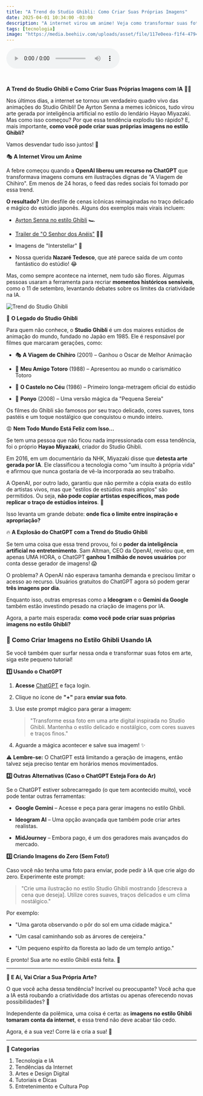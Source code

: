```yaml
---
title: "A Trend do Studio Ghibli: Como Criar Suas Próprias Imagens"
date: 2025-04-01 10:34:00 -03:00
description: "A internet virou um anime! Veja como transformar suas fotos no estilo Studio Ghibli com IA e surfe na trend do momento. 🎨✨"
tags: [tecnologia]
image: "https://media.beehiiv.com/uploads/asset/file/117e0eea-f1f4-4794-8935-75520640c1de/Copy_of_media_kit_update_diario__3___1___1_.jpg"
---
```


<audio id="player-audio" controls="">
<source src="./audio/a-trend-do-studio-ghibli-p1.mp3" type="audio/mpeg" />
Seu navegador não suporta áudio.
</audio>
<p><br /></p>

 **A Trend do Studio Ghibli e Como Criar Suas Próprias Imagens com IA** 🎨✨

Nos últimos dias, a internet se tornou um verdadeiro quadro vivo das animações do Studio Ghibli! De Ayrton Senna a memes icônicos, tudo virou arte gerada por inteligência artificial no estilo do lendário Hayao Miyazaki. Mas como isso começou? Por que essa tendência explodiu tão rápido? E, mais importante, **como você pode criar suas próprias imagens no estilo Ghibli?**

Vamos desvendar tudo isso juntos! 👀

 🎭 **A Internet Virou um Anime**

A febre começou quando a **OpenAI liberou um recurso no ChatGPT** que transformava imagens comuns em ilustrações dignas de "A Viagem de Chihiro". Em menos de 24 horas, o feed das redes sociais foi tomado por essa trend.

**O resultado?** Um desfile de cenas icônicas reimaginadas no traço delicado e mágico do estúdio japonês. Alguns dos exemplos mais virais incluem:

-   [Ayrton Senna no estilo Ghibli](https://x.com/ODaniGeek/status/1905040616880300523) 🏎️
    
-   [Trailer de "O Senhor dos Anéis"](https://x.com/PJaccetturo/status/1905151190872309907) 🧙‍♂️
    
-   Imagens de "Interstellar" 🌌
    
-   Nossa querida **Nazaré Tedesco**, que até parece saída de um conto fantástico do estúdio! 😂
    

Mas, como sempre acontece na internet, nem tudo são flores. Algumas pessoas usaram a ferramenta para recriar **momentos históricos sensíveis**, como o 11 de setembro, levantando debates sobre os limites da criatividade na IA.

![Trend do Studio Ghibli](https://media.beehiiv.com/uploads/asset/file/117e0eea-f1f4-4794-8935-75520640c1de/Copy_of_media_kit_update_diario__3___1___1_.jpg)

 🎥 **O Legado do Studio Ghibli**

Para quem não conhece, o **Studio Ghibli** é um dos maiores estúdios de animação do mundo, fundado no Japão em 1985. Ele é responsável por filmes que marcaram gerações, como:

-   🎭 **A Viagem de Chihiro** (2001) – Ganhou o Oscar de Melhor Animação
    
-   🏡 **Meu Amigo Totoro** (1988) – Apresentou ao mundo o carismático Totoro
    
-   🏰 **O Castelo no Céu** (1986) – Primeiro longa-metragem oficial do estúdio
    
-   🌊 **Ponyo** (2008) – Uma versão mágica da "Pequena Sereia"
    

Os filmes do Ghibli são famosos por seu traço delicado, cores suaves, tons pastéis e um toque nostálgico que conquistou o mundo inteiro.

 😡 **Nem Todo Mundo Está Feliz com Isso…**

Se tem uma pessoa que não ficou nada impressionada com essa tendência, foi o próprio **Hayao Miyazaki**, criador do Studio Ghibli.

Em 2016, em um documentário da NHK, Miyazaki disse que **detesta arte gerada por IA**. Ele classificou a tecnologia como "um insulto à própria vida" e afirmou que nunca gostaria de vê-la incorporada ao seu trabalho.

A OpenAI, por outro lado, garantiu que não permite a cópia exata do estilo de artistas vivos, mas que "estilos de estúdios mais amplos" são permitidos. Ou seja, **não pode copiar artistas específicos, mas pode replicar o traço de estúdios inteiros**. 🤨

Isso levanta um grande debate: **onde fica o limite entre inspiração e apropriação?**

 🔥 **A Explosão do ChatGPT com a Trend do Studio Ghibli**

Se tem uma coisa que essa trend provou, foi o **poder da inteligência artificial no entretenimento**. Sam Altman, CEO da OpenAI, revelou que, em apenas UMA HORA, o ChatGPT **ganhou 1 milhão de novos usuários** por conta desse gerador de imagens! 😱

O problema? A OpenAI não esperava tamanha demanda e precisou limitar o acesso ao recurso. Usuários gratuitos do ChatGPT agora só podem gerar **três imagens por dia**.

Enquanto isso, outras empresas como a **Ideogram** e o **Gemini da Google** também estão investindo pesado na criação de imagens por IA.

Agora, a parte mais esperada: **como você pode criar suas próprias imagens no estilo Ghibli?**



 ### **📌 Como Criar Imagens no Estilo Ghibli Usando IA**

Se você também quer surfar nessa onda e transformar suas fotos em arte, siga este pequeno tutorial!

 **1️⃣ Usando o ChatGPT**

1.  **Acesse** [ChatGPT](https://chat.openai.com) e faça login.
    
2.  Clique no ícone de **"+"** para **enviar sua foto**.
    
3.  Use este prompt mágico para gerar a imagem:
    
    > "Transforme essa foto em uma arte digital inspirada no Studio Ghibli. Mantenha o estilo delicado e nostálgico, com cores suaves e traços finos."
    
4.  Aguarde a mágica acontecer e salve sua imagem! ✨
    

⚠️ **Lembre-se:** O ChatGPT está limitando a geração de imagens, então talvez seja preciso tentar em horários menos movimentados.

 **2️⃣ Outras Alternativas (Caso o ChatGPT Esteja Fora do Ar)**

Se o ChatGPT estiver sobrecarregado (o que tem acontecido muito), você pode tentar outras ferramentas:

-   **Google Gemini** – Acesse e peça para gerar imagens no estilo Ghibli.
    
-   **Ideogram AI** – Uma opção avançada que também pode criar artes realistas.
    
-   **MidJourney** – Embora pago, é um dos geradores mais avançados do mercado.
    

 **3️⃣ Criando Imagens do Zero (Sem Foto!)**

Caso você não tenha uma foto para enviar, pode pedir à IA que crie algo do zero. Experimente este prompt:

> "Crie uma ilustração no estilo Studio Ghibli mostrando [descreva a cena que deseja]. Utilize cores suaves, traços delicados e um clima nostálgico."

Por exemplo:

-   "Uma garota observando o pôr do sol em uma cidade mágica."
    
-   "Um casal caminhando sob as árvores de cerejeira."
    
-   "Um pequeno espírito da floresta ao lado de um templo antigo."
    

E pronto! Sua arte no estilo Ghibli está feita. 🎨

---

 **💬 E Aí, Vai Criar a Sua Própria Arte?**

O que você acha dessa tendência? Incrível ou preocupante? Você acha que a IA está roubando a criatividade dos artistas ou apenas oferecendo novas possibilidades? 🤔

Independente da polêmica, uma coisa é certa: as **imagens no estilo Ghibli tomaram conta da internet**, e essa trend não deve acabar tão cedo.

Agora, é a sua vez! Corre lá e cria a sua! 🚀
 
---

**📌 Categorias**

1.  Tecnologia e IA
2.  Tendências da Internet
3.  Artes e Design Digital
4.  Tutoriais e Dicas
5.  Entretenimento e Cultura Pop
